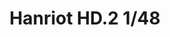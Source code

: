 ---
title: "Hanriot HD.2 1/48"
price: 1800 
desc: "WEEKEND EDITION, Hanriot HD.2 1/48, razmera: 1/48"
img_path: "/assets/img/8413.jpg"
brand: AMMO
available: false
special_offer: false
new: false
soon: false
cat: "Plasticne-Makete"
subcat: "PM-EDUARD"
subsubcat: ""
sifra: "8413"
---